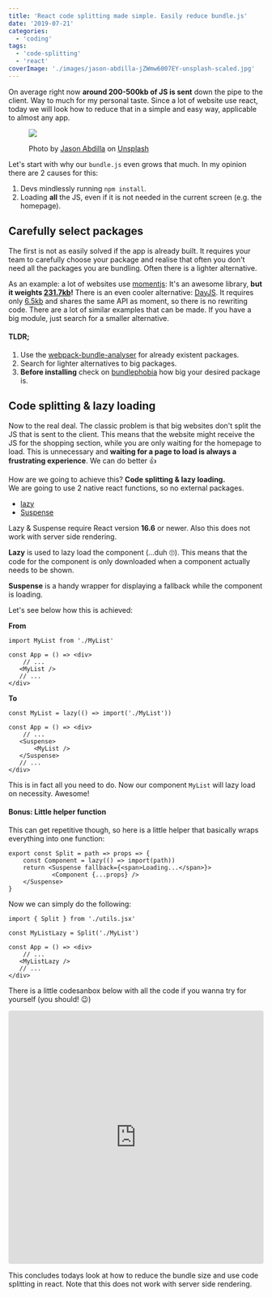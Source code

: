 ```yaml
---
title: 'React code splitting made simple. Easily reduce bundle.js'
date: '2019-07-21'
categories:
  - 'coding'
tags:
  - 'code-splitting'
  - 'react'
coverImage: './images/jason-abdilla-jZWmw6007EY-unsplash-scaled.jpg'
---
```


On average right now **around 200-500kb of JS is sent** down the pipe to the client. Way to much for my personal taste. Since a lot of website use react, today we will look how to reduce that in a simple and easy way, applicable to almost any app.

<figure>

![](images/jason-abdilla-jZWmw6007EY-unsplash-scaled.jpg)

<figcaption>

Photo by [Jason Abdilla](https://unsplash.com/@jabdilla_creative?utm_source=unsplash&utm_medium=referral&utm_content=creditCopyText) on [Unsplash](https://unsplash.com/search/photos/axe?utm_source=unsplash&utm_medium=referral&utm_content=creditCopyText)

</figcaption>

</figure>

Let's start with why our `bundle.js` even grows that much. In my opinion there are 2 causes for this:

1. Devs mindlessly running `npm install`.
2. Loading **all** the JS, even if it is not needed in the current screen (e.g. the homepage).

## Carefully select packages

The first is not as easily solved if the app is already built. It requires your team to carefully choose your package and realise that often you don't need all the packages you are bundling. Often there is a lighter alternative.

As an example: a lot of websites use [momentjs](https://github.com/moment/moment/): It's an awesome library, **but it weights [231.7kb](https://bundlephobia.com/result?p=moment)!** There is an even cooler alternative: [DayJS](https://github.com/iamkun/dayjs). It requires only [6.5kb](https://bundlephobia.com/result?p=dayjs) and shares the same API as moment, so there is no rewriting code. There are a lot of similar examples that can be made. If you have a big module, just search for a smaller alternative.

#### TLDR;

1. Use the [webpack-bundle-analyser](https://github.com/webpack-contrib/webpack-bundle-analyzer) for already existent packages.
2. Search for lighter alternatives to big packages.
3. **Before installing** check on [bundlephobia](https://bundlephobia.com/) how big your desired package is.

## Code splitting & lazy loading

Now to the real deal. The classic problem is that big websites don't split the JS that is sent to the client. This means that the website might receive the JS for the shopping section, while you are only waiting for the homepage to load. This is unnecessary and **waiting for a page to load is always a frustrating experience**. We can do better 👍

How are we going to achieve this? **Code splitting & lazy loading.**  
We are going to use 2 native react functions, so no external packages.

- [lazy](https://reactjs.org/docs/code-splitting.html#reactlazy)
- [Suspense](https://reactjs.org/docs/code-splitting.html#suspense)

Lazy & Suspense require React version **16.6** or newer. Also this does not work with server side rendering.

**Lazy** is used to lazy load the component (...duh 🙄). This means that the code for the component is only downloaded when a component actually needs to be shown.

**Suspense** is a handy wrapper for displaying a fallback while the component is loading.

Let's see below how this is achieved:

**From**

```
import MyList from './MyList'

const App = () => <div>
    // ...
   <MyList />
   // ...
</div>
```

**To**

```
const MyList = lazy(() => import('./MyList'))

const App = () => <div>
    // ...
   <Suspense>
       <MyList />
   </Suspense>
   // ...
</div>
```

This is in fact all you need to do. Now our component `MyList` will lazy load on necessity. Awesome!

#### Bonus: Little helper function

This can get repetitive though, so here is a little helper that basically wraps everything into one function:

```
export const Split = path => props => {
	const Component = lazy(() => import(path))
	return <Suspense fallback={<span>Loading...</span>}>
			<Component {...props} />
	</Suspense>
}
```

Now we can simply do the following:

```
import { Split } from './utils.jsx'

const MyListLazy = Split('./MyList')

const App = () => <div>
    // ...
   <MyListLazy />
   // ...
</div>
```

There is a little codesanbox below with all the code if you wanna try for yourself (you should! 😉)

<iframe src="https://codesandbox.io/embed/code-splitting-1x3s3?autoresize=1&amp;fontsize=14&amp;module=%2Fsrc%2FApp.jsx" title="Code Splitting" allow="geolocation; microphone; camera; midi; vr; accelerometer; gyroscope; payment; ambient-light-sensor; encrypted-media" style="width:100%; height:500px; border:0; border-radius: 4px; overflow:hidden;" sandbox="allow-modals allow-forms allow-popups allow-scripts allow-same-origin"></iframe>

This concludes todays look at how to reduce the bundle size and use code splitting in react. Note that this does not work with server side rendering.
